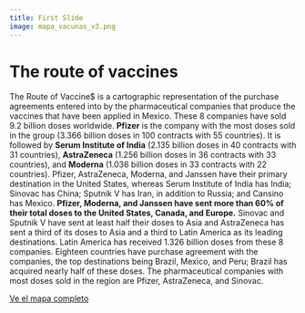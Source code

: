 ```yaml
---
title: First Slide
image: mapa_vacunas_v3.png
---
```


# The route of vaccines

The Route of Vaccine$ is a cartographic representation of the purchase agreements entered into by the pharmaceutical companies that produce the vaccines that have been applied in Mexico. These 8 companies have sold 9.2 billion doses worldwide. **Pfizer** is the company with the most doses sold in the group (3.366 billion doses in 100 contracts with 55 countries). It is followed by **Serum Institute of India** (2.135 billion doses in 40 contracts with 31 countries), **AstraZeneca** (1.256 billion doses in 36 contracts with 33 countries), and **Moderna** (1.036 billion doses in 33 contracts with 22 countries). Pfizer, AstraZeneca, Moderna, and Janssen have their primary destination in the United States, whereas Serum Institute of India has India; Sinovac has China; Sputnik V has Iran, in addition to Russia; and Cansino has Mexico. **Pfizer, Moderna, and Janssen have sent more than 60% of their total doses to the United States, Canada, and Europe.** Sinovac and Sputnik V have sent at least half their doses to Asia and AstraZeneca has sent a third of its doses to Asia and a third to Latin America as its leading destinations. Latin America has received 1.326 billion doses from these 8 companies. Eighteen countries have purchase agreement with the companies, the top destinations being Brazil, Mexico, and Peru; Brazil has acquired nearly half of these doses. The pharmaceutical companies with most doses sold in the region are Pfizer, AstraZeneca, and Sinovac.

<a class="btn btn-secondary" href="https://poderlatam.org/wp-content/uploads/2022/05/mapa_larutadelasvacunas.png" target="_blank">Ve el mapa completo</a>
<br>

